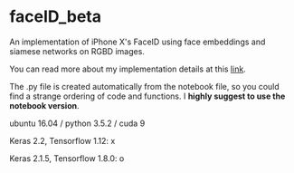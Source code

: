 # faceID_beta
An implementation of iPhone X's FaceID using face embeddings and siamese networks on RGBD images.

You can read more about my implementation details at this <a href="https://towardsdatascience.com/how-i-implemented-iphone-xs-faceid-using-deep-learning-in-python-d5dbaa128e1d">link</a>.

The .py file is created automatically from the notebook file, so you could find a strange ordering of code and functions. I **highly suggest to use the notebook version**.

ubuntu 16.04 / python 3.5.2 / cuda 9

Keras 2.2, Tensorflow 1.12: x

Keras 2.1.5, Tensorflow 1.8.0: o
